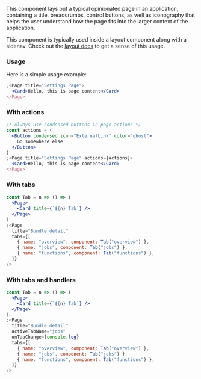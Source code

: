 This component lays out a typical opinionated page in an application, containing a title, breadcrumbs, control buttons, as well as iconography that helps the user understand how the page fits into the larger context of the application.

This component is typically used inside a layout component along with a sidenav. Check out the [layout docs](./layout.md) to get a sense of this usage.

### Usage

Here is a simple usage example:

```jsx
;<Page title="Settings Page">
  <Card>Hello, this is page content</Card>
</Page>
```

### With actions

```jsx
/* Always use condensed buttons in page actions */
const actions = (
  <Button condensed icon="ExternalLink" color="ghost">
    Go somewhere else
  </Button>
)
;<Page title="Settings Page" actions={actions}>
  <Card>Hello, this is page content</Card>
</Page>
```

### With tabs

```jsx
const Tab = n => () => (
  <Page>
    <Card title={`${n} Tab`} />
  </Page>
)
;<Page
  title="Bundle detail"
  tabs={[
    { name: "overview", component: Tab("overview") },
    { name: "jobs", component: Tab("jobs") },
    { name: "functions", component: Tab("functions") },
  ]}
/>
```

### With tabs and handlers

```jsx
const Tab = n => () => (
  <Page>
    <Card title={`${n} Tab`} />
  </Page>
)
;<Page
  title="Bundle detail"
  activeTabName="jobs"
  onTabChange={console.log}
  tabs={[
    { name: "overview", component: Tab("overview") },
    { name: "jobs", component: Tab("jobs") },
    { name: "functions", component: Tab("functions") },
  ]}
/>
```
